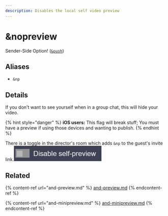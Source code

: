 ```yaml
---
description: Disables the local self video preview
---
```


# \&nopreview

Sender-Side Option! ([`&push`](push.md))

## Aliases

* `&np`

## Details

If you don't want to see yourself when in a group chat, this will hide your video.

{% hint style="danger" %}
**iOS users:** This flag will break stuff; You must have a preview if using those devices and wanting to publish.
{% endhint %}

There is a toggle in the director's room which adds `&np` to the guest's invite link.![](<../.gitbook/assets/image (109) (1).png>)

## Related

{% content-ref url="and-preview.md" %}
[and-preview.md](and-preview.md)
{% endcontent-ref %}

{% content-ref url="and-minipreview.md" %}
[and-minipreview.md](and-minipreview.md)
{% endcontent-ref %}
